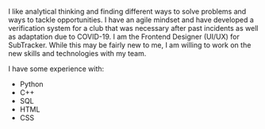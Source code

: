 I like analytical thinking and finding different ways to solve problems and ways to tackle opportunities. 
I have an agile mindset and have developed a verification system for a club that was necessary after past incidents as well as adaptation due to COVID-19.
I am the Frontend Designer (UI/UX) for SubTracker. While this may be fairly new to me, I am willing to work on the new skills and technologies with my team.

I have some experience with:
* Python
* C++
* SQL
* HTML
* CSS


